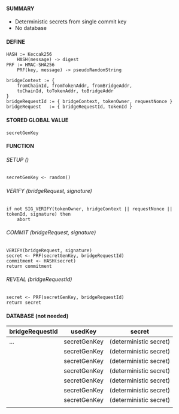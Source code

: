 ####  SUMMARY
- Deterministic secrets from single commit key
- No database

#### DEFINE
```
HASH := Keccak256
    HASH(message) -> digest
PRF := HMAC-SHA256
    PRF(key, message) -> pseudoRandomString

bridgeContext := {
    fromChainId, fromTokenAddr, fromBridgeAddr,
    toChainId, toTokenAddr, toBridgeAddr
}
bridgeRequestId := { bridgeContext, tokenOwner, requestNonce }
bridgeRequest   := { bridgeRequestId, tokenId }
```

#### STORED GLOBAL VALUE
```
secretGenKey
```

#### FUNCTION
###### SETUP ()
```
secretGenKey <- random()
```

###### VERIFY (bridgeRequest, signature)
```
if not SIG_VERIFY(tokenOwner, bridgeContext || requestNonce || tokenId, signature) then
    abort
```

###### COMMIT (bridgeRequest, signature)
```
VERIFY(bridgeRequest, signature)
secret <- PRF(secretGenKey, bridgeRequestId)
commitment <- HASH(secret)
return commitment
```

###### REVEAL (bridgeRequestId)
```
secret <- PRF(secretGenKey, bridgeRequestId)
return secret
```

#### DATABASE (not needed)
| bridgeRequestId | usedKey      | secret                 |
| --------------- | ------------ | ---------------------- |
| ...             | secretGenKey | (deterministic secret) |
|                 | secretGenKey | (deterministic secret) |
|                 | secretGenKey | (deterministic secret) |
|                 | secretGenKey | (deterministic secret) |
|                 | secretGenKey | (deterministic secret) |
|                 | secretGenKey | (deterministic secret) |
|                 | secretGenKey | (deterministic secret) |
|                 |              |                        |
